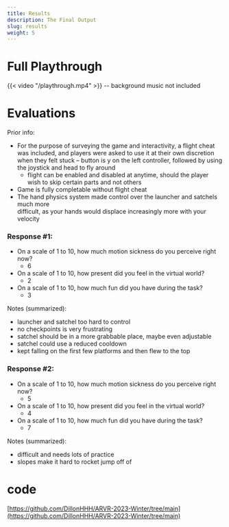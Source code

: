 ```yaml
---
title: Results
description: The Final Output
slug: results
weight: 5
---
```

# Full Playthrough
{{< video "/playthrough.mp4" >}}
-- background music not included

# Evaluations

Prior info:
- For the purpose of surveying the game and interactivity, a flight cheat was included, and players were asked to use it at their own discretion when they felt stuck 
	– button is y on the left controller, followed by using the joystick and head to 	  fly around
	- flight can be enabled and disabled at anytime, should the player wish to skip  	  certain parts and not others
- Game is fully completable without flight cheat
- The hand physics system made control over the launcher and satchels much more      
  difficult, as your hands would displace increasingly more with your velocity

### Response #1:

- On a scale of 1 to 10, how much motion sickness do you perceive right now?
	- 6
- On a scale of 1 to 10, how present did you feel in the virtual world?
	- 2
- On a scale of 1 to 10, how much fun did you have during the task?
	- 3

Notes (summarized):
- launcher and satchel too hard to control
- no checkpoints is very frustrating
- satchel should be in a more grabbable place, maybe even adjustable
- satchel could use a reduced cooldown
- kept falling on the first few platforms and then flew to the top

### Response #2:
- On a scale of 1 to 10, how much motion sickness do you perceive right now?
	- 5
- On a scale of 1 to 10, how present did you feel in the virtual world?
	- 4
- On a scale of 1 to 10, how much fun did you have during the task?
	- 7

Notes (summarized):
- difficult and needs lots of practice
- slopes make it hard to rocket jump off of

# code
[https://github.com/DillonHHH/ARVR-2023-Winter/tree/main](https://github.com/DillonHHH/ARVR-2023-Winter/tree/main)
